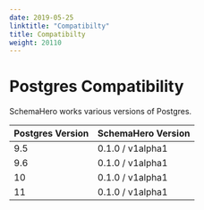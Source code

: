 ```yaml
---
date: 2019-05-25
linktitle: "Compatibilty"
title: Compatibilty
weight: 20110
---
```


# Postgres Compatibility

SchemaHero works various versions of Postgres.

| Postgres Version | SchemaHero Version |
|------------------|------------|
| 9.5 | 0.1.0 / v1alpha1 |
| 9.6 | 0.1.0 / v1alpha1 |
| 10 | 0.1.0 / v1alpha1 |
| 11 | 0.1.0 / v1alpha1 |
